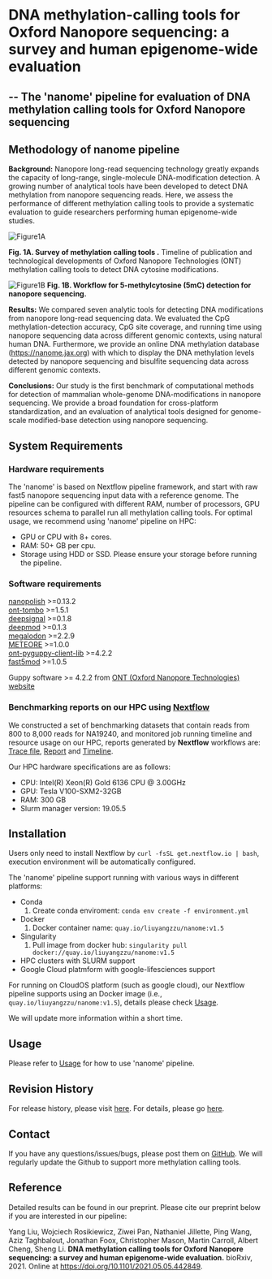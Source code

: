 # DNA methylation-calling tools for Oxford Nanopore sequencing: a survey and human epigenome-wide evaluation
## -- The 'nanome' pipeline for evaluation of DNA methylation calling tools for Oxford Nanopore sequencing 

## Methodology of nanome pipeline

**Background:** Nanopore long-read sequencing technology greatly expands the capacity of long-range, single-molecule DNA-modification detection. A growing number of analytical tools have been developed to detect DNA methylation from nanopore sequencing reads. Here, we assess the performance of different methylation calling tools to provide a systematic evaluation to guide researchers performing human epigenome-wide studies.


![Figure1A](https://github.com/liuyangzzu/nanome/blob/doc-task/docs/Fig1A.jpg)

**Fig. 1A. Survey of methylation calling tools .**  Timeline of publication and technological developments of Oxford Nanopore Technologies (ONT) methylation calling tools to detect DNA cytosine modifications. 


![Figure1B](https://github.com/liuyangzzu/nanome/blob/doc-task/docs/Fig1B.jpg)
**Fig. 1B. Workflow for 5-methylcytosine (5mC) detection for nanopore sequencing.** 


**Results:** We compared seven analytic tools for detecting DNA modifications from nanopore long-read sequencing data. We evaluated the CpG methylation-detection accuracy, CpG site coverage, and running time using nanopore sequencing data across different genomic contexts, using natural human DNA. Furthermore, we provide an online DNA methylation database (https://nanome.jax.org) with which to display the DNA methylation levels detected by nanopore sequencing and bisulfite sequencing data across different genomic contexts.


**Conclusions:** Our study is the first benchmark of computational methods for detection of mammalian whole-genome DNA-modifications in nanopore sequencing. We provide a broad foundation for cross-platform standardization, and an evaluation of analytical tools designed for genome-scale modified-base detection using nanopore sequencing. 

## System Requirements

### Hardware requirements

The 'nanome' is based on Nextflow pipeline framework, and start with raw fast5 nanopore sequencing input data with a reference genome. The pipeline can be configured with different RAM, number of processors, GPU resources schema to parallel run all methylation calling tools. For optimal usage, we recommend using 'nanome' pipeline on HPC:
* GPU or CPU with 8+ cores. 
* RAM: 50+ GB per cpu.
* Storage using HDD or SSD. Please ensure your storage before running the pipeline.


### Software requirements
[nanopolish](https://github.com/jts/nanopolish) >=0.13.2  
[ont-tombo](https://github.com/nanoporetech/tombo) >=1.5.1  
[deepsignal](https://github.com/bioinfomaticsCSU/deepsignal) >=0.1.8  
[deepmod](https://github.com/WGLab/DeepMod) >=0.1.3  
[megalodon](https://github.com/nanoporetech/megalodon) >=2.2.9  
[METEORE](https://github.com/comprna/METEORE) >=1.0.0  
[ont-pyguppy-client-lib](https://github.com/nanoporetech/pyguppyclient) >=4.2.2  
[fast5mod](https://github.com/nanoporetech/fast5mod) >=1.0.5

Guppy software >= 4.2.2 from [ONT (Oxford Nanopore Technologies) website](https://nanoporetech.com)


### Benchmarking reports on our HPC using [Nextflow](https://www.nextflow.io/)

We constructed a set of benchmarking datasets that contain reads from 800 to 8,000 reads for NA19240, and monitored job running timeline and resource usage on our HPC, reports generated by **Nextflow** workflows are: [Trace file](https://github.com/liuyangzzu/nanome/blob/master/docs/resources/trace_benchmark.txt.tsv), [Report](https://github.com/liuyangzzu/nanome/blob/master/docs/resources/report_benchmark.pdf)  and [Timeline](https://github.com/liuyangzzu/nanome/blob/master/docs/resources/timeline_benchmark.pdf). 

Our HPC hardware specifications are as follows:
* CPU: Intel(R) Xeon(R) Gold 6136 CPU @ 3.00GHz
* GPU: Tesla V100-SXM2-32GB 
* RAM: 300 GB
* Slurm manager version: 19.05.5


## Installation
Users only need to install Nextflow by `curl -fsSL get.nextflow.io | bash`, execution environment will be automatically configured.

The 'nanome' pipeline support running with various ways in different platforms:
* Conda
    1. Create conda enviroment: `conda env create -f environment.yml`
* Docker
    1. Docker container name: `quay.io/liuyangzzu/nanome:v1.5`
* Singularity
    1. Pull image from docker hub: `singularity pull docker://quay.io/liuyangzzu/nanome:v1.5`
* HPC clusters with SLURM support
* Google Cloud platmform with google-lifesciences support

For running on CloudOS platform (such as google cloud), our Nextflow pipeline supports using an Docker image (i.e., `quay.io/liuyangzzu/nanome:v1.5`), details please check [Usage](https://github.com/liuyangzzu/nanome/blob/master/docs/Usage.md). 

We will update more information within a short time.

## Usage

Please refer to [Usage](https://github.com/liuyangzzu/nanome/blob/master/docs/Usage.md) for how to use 'nanome' pipeline.

## Revision History

For release history, please visit [here](https://github.com/liuyangzzu/nanome/releases). For details, please go [here](https://github.com/liuyangzzu/nanome/blob/master/README.md).

## Contact

If you have any questions/issues/bugs, please post them on [GitHub](https://github.com/liuyangzzu/nanome/issues). We will regularly update the Github to support more methylation calling tools.

## Reference
Detailed results can be found in our preprint. Please cite our preprint below if you are interested in our pipeline:

Yang Liu, Wojciech Rosikiewicz, Ziwei Pan, Nathaniel Jillette, Ping Wang, Aziz Taghbalout, Jonathan Foox, Christopher Mason, Martin Carroll, Albert Cheng, Sheng Li. **DNA methylation calling tools for Oxford Nanopore sequencing: a survey and human epigenome-wide evaluation.** bioRxiv, 2021. Online at https://doi.org/10.1101/2021.05.05.442849.

